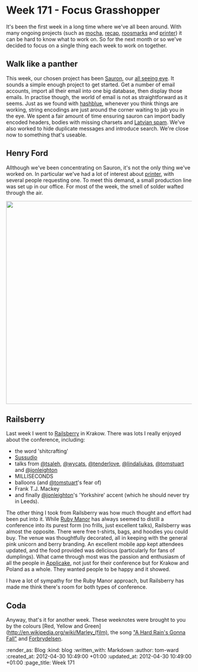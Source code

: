 Week 171 - Focus Grasshopper
=====================================

It's been the first week in a long time where we've all been around.  With many ongoing projects (such as [mocha](http://floehopper.github.com/mocha/), [recap](http://code.gofreerange.com/recap/), [roosmarks](https://github.com/chrisroos/roosmarks) and [printer](/printer)) it can be hard to know what to work on.  So for the next month or so we've decided to focus on a single thing each week to work on together.

## Walk like a panther

This week, our chosen project has been [Sauron](https://github.com/freerange/sauron), our [all seeing eye](http://www.youtube.com/watch?v=xeFyD-JYWD0).  It sounds a simple enough project to get started.  Get a number of email accounts, import all their email into one big database, then display those emails.  In practise though, the world of email is not as straightforward as it seems.  Just as we found with [hashblue](https://hashblue.com), whenever you think things are working, string encodings are just around the corner waiting to jab you in the eye.  We spent a fair amount of time ensuring sauron can import badly encoded headers, bodies with missing charsets and [Latvian spam](http://en.wikipedia.org/wiki/ISO/IEC_8859-4).  We've also worked to hide duplicate messages and introduce search.  We're close now to something that's useable.

## Henry Ford

Allthough we've been concentrating on Sauron, it's not the only thing we've worked on.  In particular we've had a lot of interest about [printer](/printer), with several people requesting one.  To meet this demand, a small production line was set up in our office.  For most of the week, the smell of solder wafted through the air.

<img src="/images/blog/henry-ford.jpg" width="550px" />

## Railsberry

Last week I went to [Railsberry](http://railsberry.com) in Krakow.  There was lots I really enjoyed about the conference, including:

* the word 'shitcrafting'
* [Sussudio](http://www.youtube.com/watch?v=r0qBaBb1Y-U)
* talks from [@tsaleh](https://twitter.com/tsaleh), [@wycats](https://twitter.com/wycats), [@tenderlove](https://twitter.com/tenderlove), [@lindaliukas](https://twitter.com/lindaliukas), [@tomstuart](https://twitter.com/tomstuart) and [@jonleighton](https://twitter.com/jonleighton) &nbsp;
* MILLISECONDS
* balloons (and [@tomstuart](https://twitter.com/tomstuart)'s fear of)
* Frank T.J. Mackey
* and finally [@jonleighton](https://twitter.com/jonleighton)'s 'Yorkshire' accent (which he should never try in Leeds).

The other thing I took from Railsberry was how much thought and effort had been put into it.  While [Ruby Manor](http://rubymanor.org/) has always seemed to distill a conference into its purest form (no frills, just excellent talks), Railsberry was almost the opposite.  There were free t-shirts, bags, and hoodies you could buy.  The venue was thoughtfully decorated, all in keeping with the general pink unicorn and berry branding.  An excellent mobile app kept attendees updated, and the food provided was delicious (particularly for fans of dumplings).  What came through most was the passion and enthusiasm of all the people in [Applicake](http://applicake.com/), not just for their conference but for Krakow and Poland as a whole.  They wanted people to be happy and it showed.

I have a lot of sympathy for the Ruby Manor approach, but Railsberry has made me think there's room for both types of conference.

## Coda

Anyway, that's it for another week.  These weeknotes were brought to you by the colours [Red, Yellow and Green](http://en.wikipedia.org/wiki/Marley_(film), the song ["A Hard Rain's Gonna Fall"](http://videosift.com/video/Bob-Dylan-A-Hard-Rain-s-A-Gonna-Fall-1964) and [Forbrydelsen](http://www.amazon.co.uk/The-Killing-Series-1-DVD/dp/B004KKPQMI).

:render_as: Blog
:kind: blog
:written_with: Markdown
:author: tom-ward
:created_at: 2012-04-30 10:49:00 +01:00
:updated_at: 2012-04-30 10:49:00 +01:00
:page_title: Week 171